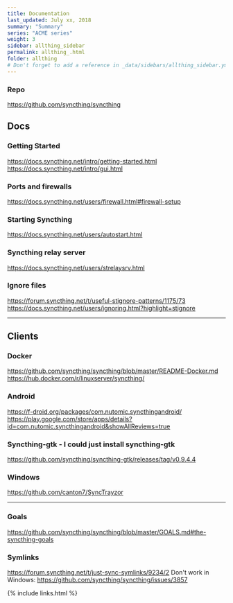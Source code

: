 ```yaml
---
title: Documentation 
last_updated: July xx, 2018
summary: "Summary"
series: "ACME series"
weight: 3
sidebar: allthing_sidebar
permalink: allthing_.html
folder: allthing
# Don't forget to add a reference in _data/sidebars/allthing_sidebar.yml and/or _data/topnav.yml 
---
```


### Repo
https://github.com/syncthing/syncthing

## Docs
### Getting Started
https://docs.syncthing.net/intro/getting-started.html
https://docs.syncthing.net/intro/gui.html

### Ports and firewalls
https://docs.syncthing.net/users/firewall.html#firewall-setup

### Starting Syncthing
https://docs.syncthing.net/users/autostart.html

### Syncthing relay server
https://docs.syncthing.net/users/strelaysrv.html

### Ignore files
https://forum.syncthing.net/t/useful-stignore-patterns/1175/73
https://docs.syncthing.net/users/ignoring.html?highlight=stignore

---

## Clients
### Docker
https://github.com/syncthing/syncthing/blob/master/README-Docker.md
https://hub.docker.com/r/linuxserver/syncthing/

### Android
https://f-droid.org/packages/com.nutomic.syncthingandroid/
https://play.google.com/store/apps/details?id=com.nutomic.syncthingandroid&showAllReviews=true

### Syncthing-gtk - I could just install syncthing-gtk
https://github.com/syncthing/syncthing-gtk/releases/tag/v0.9.4.4

### Windows
https://github.com/canton7/SyncTrayzor

---

### Goals
https://github.com/syncthing/syncthing/blob/master/GOALS.md#the-syncthing-goals

### Symlinks
https://forum.syncthing.net/t/just-sync-symlinks/9234/2
Don't work in Windows: https://github.com/syncthing/syncthing/issues/3857


{% include links.html %}
